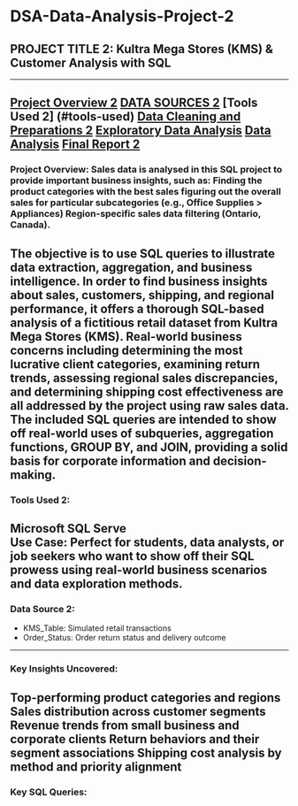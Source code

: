 # DSA-Data-Analysis-Project-2
##  PROJECT TITLE 2: Kultra Mega Stores (KMS) & Customer Analysis with SQL
---
[Project Overview 2](#project-overview)
[DATA SOURCES 2](#data-sources)
[Tools Used 2] (#tools-used)
[Data Cleaning and Preparations 2](data-cleaning-and-preparations)
[Exploratory Data Analysis](#exploratory-data-analysis)
[Data Analysis](#data-analysis)
[Final Report 2](#final-report)
---
### Project Overview: Sales data is analysed in this SQL project to provide important business insights, such as: Finding the product categories with the best sales figuring out the overall sales for particular subcategories (e.g., Office Supplies > Appliances) Region-specific sales data filtering (Ontario, Canada).
The objective is to use SQL queries to illustrate data extraction, aggregation, and business intelligence. In order to find business insights about sales, customers, shipping, and regional performance, it offers a thorough SQL-based analysis of a fictitious retail dataset from Kultra Mega Stores (KMS). Real-world business concerns including determining the most lucrative client categories, examining return trends, assessing regional sales discrepancies, and determining shipping cost effectiveness are all addressed by the project using raw sales data. The included SQL queries are intended to show off real-world uses of subqueries, aggregation functions, GROUP BY, and JOIN, providing a solid basis for corporate information and decision-making.
---
### Tools Used 2:
Microsoft SQL Serve  
Use Case: Perfect for students, data analysts, or job seekers who want to show off their SQL prowess using real-world business scenarios and data exploration methods.
---
### Data Source 2:
- KMS_Table: Simulated retail transactions
- Order_Status: Order return status and delivery outcome
---
### Key Insights Uncovered:
Top-performing product categories and regions
Sales distribution across customer segments
Revenue trends from small business and corporate clients
Return behaviors and their segment associations
Shipping cost analysis by method and priority alignment
---
### Key SQL Queries:
